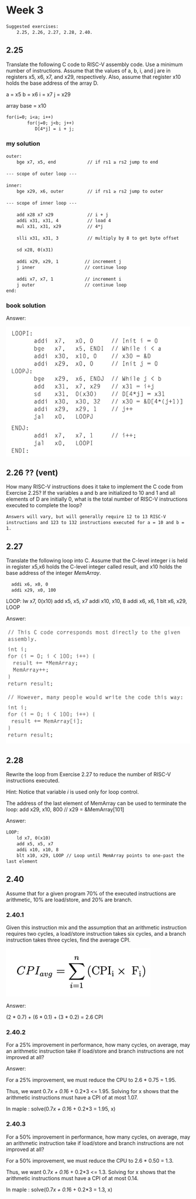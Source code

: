 # Week 3

    Suggested exercises:
        2.25, 2.26, 2.27, 2.28, 2.40.


## 2.25

Translate the following C code to RISC-V assembly code. Use a minimum number of instructions. Assume that the values of a, b, i, and j are in registers x5, x6, x7, and x29, respectively. Also, assume that register x10 holds the base address of the array D.

a = x5
b = x6
i = x7
j = x29

array base = x10

```
for(i=0; i<a; i++)
        for(j=0; j<b; j++)
           D[4*j] = i + j;
```

### my solution

    outer:
        bge x7, x5, end            // if rs1 ≥ rs2 jump to end     
        
    --- scope of outer loop ---

    inner:
        bge x29, x6, outer         // if rs1 ≥ rs2 jump to outer

    --- scope of inner loop ---

        add x28 x7 x29             // i + j
        addi x31, x31, 4           // load 4
        mul x31, x31, x29          // 4*j

        slli x31, x31, 3           // multiply by 8 to get byte offset
        
        sd x28, 0(x31)

        addi x29, x29, 1          // increment j
        j inner                   // continue loop

        addi x7, x7, 1            // increment i
        j outer                   // continue loop
    end:

### book solution

Answer:

![Alt text](../Test%20exsams/img/Screenshot%202022-11-26%20at%2019.39.52.png)

## 2.26 ?? (vent)

How many RISC-V instructions does it take to implement the C code from Exercise 2.25? If the variables a and b are initialized to 10 and 1 and all elements of D are initially 0, what is the total number of RISC-V instructions executed to complete the loop?

    Answers will vary, but will generally require 12 to 13 RISC-V instructions and 123 to 132 instructions executed for a = 10 and b = 1.


## 2.27

Translate the following loop into C. Assume that the C-level integer i is held in register x5,x6 holds the C-level integer called result, and x10 holds the base address of the integer *MemArray*.

      addi x6, x0, 0
      addi x29, x0, 100 
LOOP: lw x7, 0(x10) 
      add x5, x5, x7
      addi x10, x10, 8 
      addi x6, x6, 1
      blt x6, x29, LOOP

Answer:

![Alt text](../Test%20exsams/img/Screenshot%202022-11-26%20at%2019.42.31.png)
    
## 2.28

Rewrite the loop from Exercise 2.27 to reduce the number of RISC-V instructions executed. 

Hint: Notice that variable *i* is used only for loop control.


The address of the last element of MemArray can be used to terminate the loop:
add x29, x10, 800 // x29 = &MemArray[101]

Answer:

    LOOP:
        ld x7, 0(x10)
        add x5, x5, x7
        addi x10, x10, 8
        blt x10, x29, LOOP // Loop until MemArray points to one-past the last element



## 2.40

Assume that for a given program 70% of the executed instructions are arithmetic, 10% are load/store, and 20% are branch.

### 2.40.1

Given this instruction mix and the assumption that an arithmetic instruction requires two cycles, a load/store instruction takes six cycles, and a branch instruction takes three cycles, find the average CPI.

![Alt text](../Test%20exsams/img/avg_cpi.png)

Answer:

(2 * 0.7) + (6 * 0.1) + (3 * 0.2) = 2.6 CPI

### 2.40.2 

For a 25% improvement in performance, how many cycles, on average, may an arithmetic instruction take if load/store and branch instructions are not improved at all?

Answer:

For a 25% improvement, we must reduce the CPU to 2.6 * 0.75 = 1.95.

Thus, we want 0.7*x + 0.1*6 + 0.2*3 <= 1.95. Solving for x shows that the arithmetic instructions must have a CPI of at most 1.07.

In maple : solve(0.7*x + 0.1*6 + 0.2*3 = 1.95, x)

### 2.40.3

 For a 50% improvement in performance, how many cycles, on average, may an arithmetic instruction take if load/store and branch instructions are not improved at all?


 For a 50% improvement, we must reduce the CPU to 2.6 * 0.50 = 1.3.

 Thus, we want 0.7*x + 0.1*6 + 0.2*3 <= 1.3. Solving for x shows that the arithmetic instructions must have a CPI of at most 0.14.

 In maple : solve(0.7*x + 0.1*6 + 0.2*3 = 1.3, x)